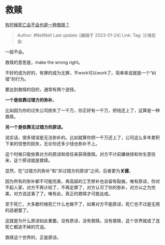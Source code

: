 # 救赎

[有时候死亡会不会也是一种救赎？](https://www.zhihu.com/question/444874175/answer/2857691155)

> Author: #NellNell
> Last update: [编辑于 2023-01-24]
> Link:
> Tag:
> 沙海拾金:

一般不会。

救赎的意思是，make the wrong right。

不好的成为好的，有罪的成为无罪，不work可以work了。简单来说就是一个“纠错”的行为。

要达到救赎的目的，通常有两个途径。

**一个是依靠过错方的弥补**。

比如因为你的过失公司损失了一千万，你正好有一千万，把钱还上了，这算是一种救赎。

**另一个是依靠无过错方的原谅。**

说实话，很多错误是无法弥补的。比如就算你把一千万还上了，公司这么多年累积下来的信誉的损失，无论你还多少钱也弥补不上。

这个时候只能依靠对方的原谅和信任来获得救赎。对方不计前嫌继续和你生意往来，这个原谅就是救赎。

显然，在“过错方的弥补”和“非过错方的原谅”之间，后者更为**关键**。

因为所有的弥补都不可能完美，再高超的工艺修补也会留有裂痕。唯有原谅，你对不起人家，对方不再计较了，不再定罪了，对方认可了你的弥补，对方以之为完美，对方说这事了了。唯有此，真正的救赎才可能达成。

至于死亡，大多数时候死亡什么也做不了，如果对方不能原谅，死亡也不过是无用的逃避罢了。

这就是为什么原谅如此重要。没有原谅，没有救赎。没有救赎，这个世界就成了连死亡都逃不掉的咒诅。

救赎这个世界的，正是原谅。
